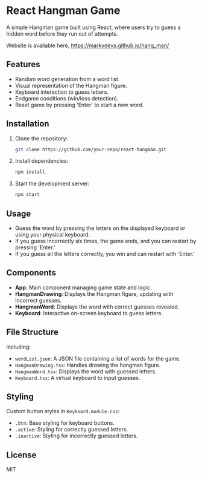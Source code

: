 # React Hangman Game

A simple Hangman game built using React, where users try to guess a hidden word before they run out of attempts.

Website is available here, https://markydevs.github.io/hang_man/

## Features

- Random word generation from a word list.
- Visual representation of the Hangman figure.
- Keyboard interaction to guess letters.
- Endgame conditions (win/loss detection).
- Reset game by pressing 'Enter' to start a new word.

## Installation

1. Clone the repository:
   ```bash
   git clone https://github.com/your-repo/react-hangman.git
   ```
2. Install dependencies:
   ```bash
   npm install
   ```
3. Start the development server:
   ```bash
   npm start
   ```

## Usage

- Guess the word by pressing the letters on the displayed keyboard or using your physical keyboard.
- If you guess incorrectly six times, the game ends, and you can restart by pressing 'Enter.'
- If you guess all the letters correctly, you win and can restart with 'Enter.'

## Components

- **App**: Main component managing game state and logic.
- **HangmanDrawing**: Displays the Hangman figure, updating with incorrect guesses.
- **HangmanWord**: Displays the word with correct guesses revealed.
- **Keyboard**: Interactive on-screen keyboard to guess letters.

## File Structure
Including:
- `wordList.json`: A JSON file containing a list of words for the game.
- `HangmanDrawing.tsx`: Handles drawing the hangman figure.
- `HangmanWord.tsx`: Displays the word with guessed letters.
- `Keyboard.tsx`: A virtual keyboard to input guesses.

## Styling

Custom button styles in `Keyboard.module.css`:
- `.btn`: Base styling for keyboard buttons.
- `.active`: Styling for correctly guessed letters.
- `.inactive`: Styling for incorrectly guessed letters.

## License

MIT
